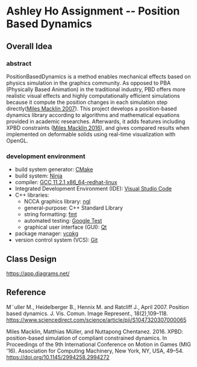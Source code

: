 # Ashley Ho Assignment -- Position Based Dynamics

## Overall Idea

### abstract

PositionBasedDynamics is a method enables mechanical effects based on physics simulation in the graphics community. As opposed to PBA (Physically Based Animation) in the traditional industry, PBD offers more realistic visual effects and highly computationally efficient simulations because it compute the position changes in each simulation step directly([Miles Macklin 2007](https://www.sciencedirect.com/science/article/pii/S1047320307000065)). This project develops a position-based dynamics library according to algorithms and mathematical equations provided in academic researches. Afterwards, it adds features including XPBD constraints ([Miles Macklin 2016](https://doi.org/10.1145/2994258.2994272)), and gives compared results when implemented on deformable solids using real-time visualization with OpenGL.

### development environment

- build system generator: [CMake](https://cmake.org/)
- build system: [Ninja](https://ninja-build.org/)
- compiler: [GCC 11.2.1 x86_64-redhat-linux](https://linux.die.net/man/1/gcc)
- Integrated Development Environment (IDE): [Visual Studio Code](https://code.visualstudio.com/) 
- C++ libraries:
  - NCCA graphics library: [ngl](https://github.com/NCCA/NGL)
  - general-purpose: C++ Standard Library
  - string formatting: [fmt](https://fmt.dev/latest/index.html)
  - automated testing: [Google Test](https://github.com/google/googletest)
  - graphical user interface (GUI): [Qt](https://www.qt.io/)
- package manager: [vcpkg](https://github.com/Microsoft/vcpkg)
- version control system (VCS): [Git](https://git-scm.com/)

## Class Design

https://app.diagrams.net/

## Reference
M¨uller M., Heidelberger B., Hennix M. and Ratcliff J., April 2007. Position based dynamics. J. Vis. Comun. Image Represent., 18(2),109–118. https://www.sciencedirect.com/science/article/pii/S1047320307000065

Miles Macklin, Matthias Müller, and Nuttapong Chentanez. 2016. XPBD: position-based simulation of compliant constrained dynamics. In Proceedings of the 9th International Conference on Motion in Games (MIG '16). Association for Computing Machinery, New York, NY, USA, 49–54. https://doi.org/10.1145/2994258.2994272

